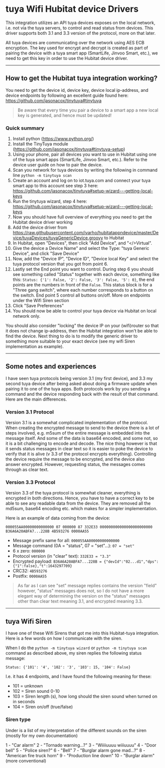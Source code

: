 # tuya Wifi Hubitat device Drivers

This integration utilizes an API tuya devices exposes on the local network, i.e. not via the tuya servers, to control and read status from devices. This driver supports both 3.1 and 3.3 version of the protocol, more on that later.

All tuya devices are communicating over the network using AES ECB encryption. The key used for encrypt and decrypt is created as part of pairing the device with a tuya smart app (SmartLife, Jinvoo Smart, etc.), we need to get this key in order to use the Hubitat device driver.

***

## How to get the Hubitat tuya integration working?

You need to get the device id, device key, device local ip-address, and device endpoints by following an excellent guide found here: https://github.com/jasonacox/tinytuya#tinytuya

> Be aware that every time you pair a device to a smart app a new local key is generated, and hence must be updated!

### Quick summary
1. Install python (https://www.python.org/)
2. Install the TinyTuya module (https://github.com/jasonacox/tinytuya#tinytuya-setup)
3. Using your phone, pair all devices you want to use in Hubitat using one of the tuya smart apps (SmartLife, Jinvoo Smart, etc.). Refer to the device user guide on how to pair the device.
4. Scan you network for tuya devices by writing the following in command line ```python -m tinytuya scan```
5. Create an account and log on to iot.tuya.com and connect your tuya smart app to this account see step 3 here: https://github.com/jasonacox/tinytuya#setup-wizard---getting-local-keys
6. Run the tinytuya wizard, step 4 here: https://github.com/jasonacox/tinytuya#setup-wizard---getting-local-keys
7. Now you should have full overview of everything you need to get the Hubitat device driver working
8. Add the device driver from https://raw.githubusercontent.com/ivarho/hubitatappndevice/master/Device/tuyaDevices/tuyaGenericDevice.groovy to Hubitat
9. In Hubitat, open "Devices", then click "Add Device", and "</>Virtual".
10. Give the device a Device Name" and select the Type: "tuya Generic Device", and click "Save Device"
11. Now, add the "Device IP", "Device ID", "Device local Key" and select the tuya protocol version that you got from point 6.
12. Lastly set the End point you want to control. During step 6 you should see something called "Status" together with each device, something like this: ```Status: {'1': False, '2': False, '3': False, '5': 0}```, the end points are the numbers in front of the ```False```. This status block is for a "Three gang switch", where each number corresponds to a button on the switch. End point 5 control all buttons on/off. More on endpoints under the Wifi Siren section
13. Click "Save Preferences"
14. You should now be able to control your tuya device via Hubitat on local network only.

You should also consider "locking" the device IP on your (wifi)router so that it does not change ip-address, then the Hubitat integration won't be able to find the device. Next thing to do is to modify the generic driver to something more suitable to your exact device (see my wifi Siren implementation as example).

***

## Some notes and experiences

I have seen tuya protocols being version 3.1 (my first device), and 3.3 my second tuya device after being asked about doing a firmware update when pairing it to one of the tuya apps. Both protocols work by you sending a command and the device responding back with the result of that command. Here are the main differences.

### Version 3.1 Protocol
Version 3.1 is a somewhat complicated implementation of the protocol. When creating the encrypted message to send to the device there is a lot of steps involved, e.g. m5sum of the entire message is embedded into the message itself. And some of the data is base64 encoded, and some not, so it is a bit challenging to encode and decode. The nice thing however is that it sends status messages in clear text so it is easier to poke the device to verify that it is alive (v 3.3 of the protocol encrypts everything). Controlling the device require the message to be encrypted, and the device also answer encrypted. However, requesting status, the messages comes through as clear text.

### Version 3.3 Protocol
Version 3.3 of the tuya protocol is somewhat cleaner, everything is encrypted in both directions. Hence, you have to have a correct key to be able to see any readable data from the device. They are removed all the md5sum, base64 encoding etc. which makes for a simpler implementation.

Here is an example of data coming from the device:
```
000055AA00000000000000 07 000000 87 332E33 000000000000000000000000 B36A6A20ABFA7...228B 4B593276 0000AA55
````
- Message prefix same for all: ```000055AA00000000000000```
- Message command (0A = "status", 07 = "set"...): ```07 = "set"```
- 6 x zero: ```000000```
- Protocol version (in "clear" text): ```332E33 = "3.3"```
- Encrypted payload: ```B36A6A20ABFA7...228B = {"devId":"02...d1","dps":{"1":false},"t":1643297709}```
- CRC32: ```4B593276```
- Postfix: ```0000AA55```

> As far as I can see "set"  message replies contains the version "field" however, "status" messages does not, so I do not have a more elegant way of determining the version on the "status" messages other than clear text meaning 3.1, and encrypted meaning 3.3.

***

## tuya Wifi Siren

I have one of these Wifi Sirens that got me into this Hubitat-tuya integration. Here is a few words on how I communicate with the siren.

When I do the ```python -m tinytuya wizard``` or ```python -m tinytuya scan``` command as described above, my siren replies the following status message:
```
Status: {'101': '4', '102': '3', '103': 15, '104': False}
```
I.e. it has 4 endpoints, and I have found the following meaning for these:
- 101 = unknown
- 102 = Siren sound 0-10
- 103 = Siren length (s), how long should the siren sound when turned on in seconds
- 104 = Siren on/off (true/false)

### Siren type

Under is a list of my interpretation of the different sounds on the siren (mostly for my own documentation)

1 - "Car alarm"
2 - "Tornado warning...?"
3 - "Wiiiiuuuu wiiiuuuu"
4 - "Door bell"
5 - "Police siren?"
6 - "Bell"
7 - "Burglar alarm gone mad...?"
8 - "American fire truck horn"
9 - "Production line down"
10 - "Burglar alarm" (more conventional)
